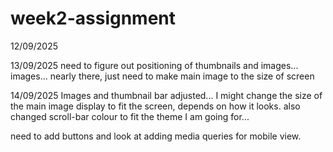 # week2-assignment

12/09/2025

13/09/2025
need to figure out positioning of thumbnails and images... images... nearly there, just need to make main image to the size of screen

14/09/2025
Images and thumbnail bar adjusted... I might change the size of the main image display to fit the screen, depends on how it looks. also changed scroll-bar colour to fit the theme I am going for...

need to add buttons and look at adding media queries for mobile view.
